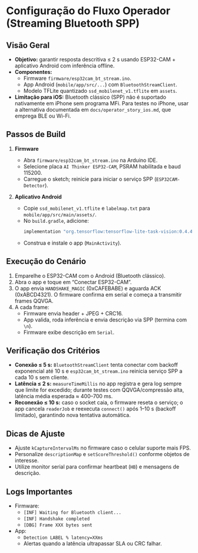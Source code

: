 # Configuração do Fluxo Operador (Streaming Bluetooth SPP)

## Visão Geral
- **Objetivo:** garantir resposta descritiva ≤ 2 s usando ESP32-CAM + aplicativo Android com inferência offline.
- **Componentes:**
  - Firmware `firmware/esp32cam_bt_stream.ino`.
  - App Android (`mobile/app/src/...`) com `BluetoothStreamClient`.
  - Modelo TFLite quantizado `ssd_mobilenet_v1.tflite` em `assets`.
- **Limitação para iOS:** Bluetooth clássico (SPP) não é suportado nativamente em iPhone sem programa MFi. Para testes no iPhone, usar a alternativa documentada em `docs/operator_story_ios.md`, que emprega BLE ou Wi-Fi.

## Passos de Build
1. **Firmware**
   - Abra `firmware/esp32cam_bt_stream.ino` na Arduino IDE.
   - Selecione placa `AI Thinker ESP32-CAM`, PSRAM habilitada e baud 115200.
   - Carregue o sketch; reinicie para iniciar o serviço SPP (`ESP32CAM-Detector`).

2. **Aplicativo Android**
   - Copie `ssd_mobilenet_v1.tflite` e `labelmap.txt` para `mobile/app/src/main/assets/`.
   - No `build.gradle`, adicione:
     ```gradle
     implementation "org.tensorflow:tensorflow-lite-task-vision:0.4.4"
     ```
   - Construa e instale o app (`MainActivity`).

## Execução do Cenário
1. Emparelhe o ESP32-CAM com o Android (Bluetooth clássico).
2. Abra o app e toque em “Conectar ESP32-CAM”.
3. O app envia `HANDSHAKE_MAGIC` (0xCAFEBABE) e aguarda ACK (0xABCD4321). O firmware confirma em serial e começa a transmitir frames QQVGA.
4. A cada frame:
   - Firmware envia header + JPEG + CRC16.
   - App valida, roda inferência e envia descrição via SPP (termina com `\n`).
   - Firmware exibe descrição em `Serial`.

## Verificação dos Critérios
- **Conexão ≤ 5 s:** `BluetoothStreamClient` tenta conectar com backoff exponencial até 10 s e `esp32cam_bt_stream.ino` reinicia serviço SPP a cada 10 s sem cliente.
- **Latência ≤ 2 s:** `measureTimeMillis` no app registra e gera log sempre que limite for excedido; durante testes com QQVGA/compressão alta, latência média esperada ≈ 400–700 ms.
- **Reconexão ≤ 10 s:** caso o socket caia, o firmware reseta o serviço; o app cancela `readerJob` e reexecuta `connect()` após 1–10 s (backoff limitado), garantindo nova tentativa automática.

## Dicas de Ajuste
- Ajuste `kCaptureIntervalMs` no firmware caso o celular suporte mais FPS.
- Personalize `descriptionMap` e `setScoreThreshold()` conforme objetos de interesse.
- Utilize monitor serial para confirmar heartbeat (`HB`) e mensagens de descrição.

## Logs Importantes
- Firmware:
  - `[INF] Waiting for Bluetooth client...`
  - `[INF] Handshake completed`
  - `[DBG] Frame XXX bytes sent`
- App:
  - `Detection LABEL % latency=XXms`
  - Alertas quando a latência ultrapassar SLA ou CRC falhar.
